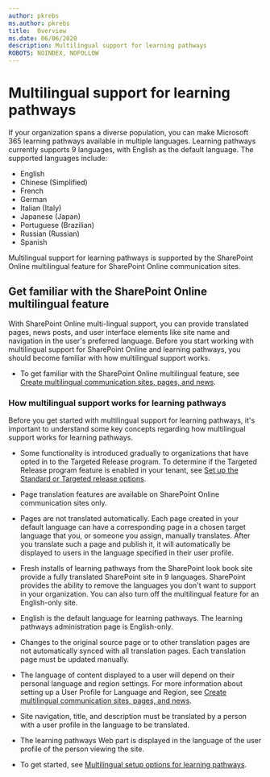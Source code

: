 ```yaml
---
author: pkrebs
ms.author: pkrebs
title:  Overview
ms.date: 06/06/2020
description: Multilingual support for learning pathways
ROBOTS: NOINDEX, NOFOLLOW
---
```


# Multilingual support for learning pathways

If your organization spans a diverse population, you can make Microsoft 365 learning pathways available in multiple languages. Learning pathways currently supports 9 languages, with English as the default language. The supported languages include:   

- English	 
- Chinese (Simplified)
- French
- German
- Italian (Italy)
- Japanese (Japan)
- Portuguese (Brazilian)
- Russian (Russian)
- Spanish

Multilingual support for learning pathways is supported by the SharePoint Online multilingual feature for SharePoint Online communication sites. 

## Get familiar with the SharePoint Online multilingual feature
With SharePoint Online multi-lingual support, you can provide translated pages, news posts, and user interface elements like site name and navigation in the user's preferred language. Before you start working with multilingual support for SharePoint Online and learning pathways, you should become familiar with how multilingual support works. 
- To get familiar with the SharePoint Online multilingual feature, see [Create multilingual communication sites, pages, and news](https://support.office.com/en-us/article/2bb7d610-5453-41c6-a0e8-6f40b3ed750c). 

### How multilingual support works for learning pathways
Before you get started with multilingual support for learning pathways, it's important to understand some key concepts regarding how multilingual support works for learning pathways. 

- Some functionality is introduced gradually to organizations that have opted in to the Targeted Release program. To determine if the Targeted Release program feature is enabled in your tenant, see [Set up the Standard or Targeted release options](https://support.office.com/en-us/article/3b3adfa4-1777-4ff0-b606-fb8732101f47). 
- Page translation features are available on SharePoint Online communication sites only.
- Pages are not translated automatically. Each page created in your default language can have a corresponding page in a chosen target language that you, or someone you assign, manually translates. After you translate such a page and publish it, it will automatically be displayed to users in the language specified in their user profile.
- Fresh installs of learning pathways from the SharePoint look book site provide a fully translated SharePoint site in 9 languages. SharePoint provides the ability to remove the languages you don't want to support in your organization. You can also turn off the multilingual feature for an English-only site. 
- English is the default language for learning pathways. The learning pathways administration page is English-only. 
- Changes to the original source page or to other translation pages are not automatically synced with all translation pages. Each translation page must be updated manually.
- The language of content displayed to a user will depend on their personal language and region settings. For more information about setting up a User Profile for Language and Region, see [Create multilingual communication sites, pages, and news](https://support.office.com/en-us/article/2bb7d610-5453-41c6-a0e8-6f40b3ed750c). 
- Site navigation, title, and description must be translated by a person with a user profile in the language to be translated.
- The learning pathways Web part is displayed in the language of the user profile of the person viewing the site. 

- To get started, see [Multilingual setup options for learning pathways](custom_setupoptions_ml.md).